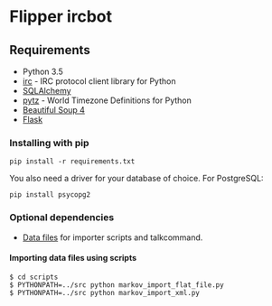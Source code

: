 Flipper ircbot
==============

Requirements
------------

* Python 3.5
* [irc](http://pypi.python.org/pypi/irc) - IRC protocol client library for Python 
* [SQLAlchemy](http://www.sqlalchemy.org/)
* [pytz](http://pytz.sourceforge.net/) - World Timezone Definitions for Python
* [Beautiful Soup 4](http://www.crummy.com/software/BeautifulSoup/)
* [Flask](http://flask.pocoo.org/)

### Installing with pip

    pip install -r requirements.txt

You also need a driver for your database of choice. For PostgreSQL:

    pip install psycopg2

### Optional dependencies

* [Data files](../../../flipper_data) for importer scripts and talkcommand.

#### Importing data files using scripts

    $ cd scripts
    $ PYTHONPATH=../src python markov_import_flat_file.py
    $ PYTHONPATH=../src python markov_import_xml.py
